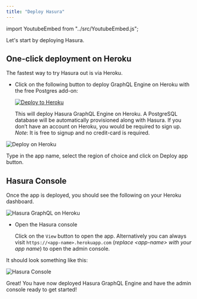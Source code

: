 ```yaml
---
title: "Deploy Hasura"
---
```


import YoutubeEmbed from "../src/YoutubeEmbed.js";

<YoutubeEmbed link="https://www.youtube.com/embed/yOVHEzUiH84" />

Let's start by deploying Hasura.

## One-click deployment on Heroku

The fastest way to try Hasura out is via Heroku.

- Click on the following button to deploy GraphQL Engine on Heroku with the free Postgres add-on:

    [![Deploy to Heroku](https://www.herokucdn.com/deploy/button.svg)](https://heroku.com/deploy?template=https://github.com/hasura/graphql-engine-heroku)

    This will deploy Hasura GraphQL Engine on Heroku. A PostgreSQL database will be automatically provisioned along with Hasura. If you don’t have an account on Heroku, you would be required to sign up. 
    *Note*: It is free to signup and no credit-card is required.

![Deploy on Heroku](https://graphql-engine-cdn.hasura.io/learn-hasura/assets/graphql-hasura/deploy-on-heroku.png)

Type in the app name, select the region of choice and click on Deploy app button.

## Hasura Console

Once the app is deployed, you should see the following on your Heroku dashboard.

![Hasura GraphQL on Heroku](https://graphql-engine-cdn.hasura.io/learn-hasura/assets/graphql-hasura/app-deployed-heroku.png)

- Open the Hasura console

    Click on the `View` button to open the app. 
    Alternatively you can always visit `https://<app-name>.herokuapp.com` (*replace \<app-name\> with your app name*) to open the admin console.

It should look something like this:

![Hasura Console](https://graphql-engine-cdn.hasura.io/learn-hasura/assets/graphql-hasura/hasura-console-initial-load.png)

Great! You have now deployed Hasura GraphQL Engine and have the admin console ready to get started!
